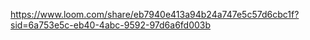https://www.loom.com/share/eb7940e413a94b24a747e5c57d6cbc1f?sid=6a753e5c-eb40-4abc-9592-97d6a6fd003b
